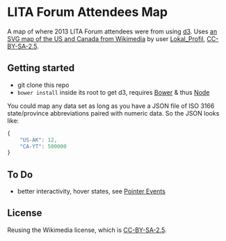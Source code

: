 # LITA Forum Attendees Map

A map of where 2013 LITA Forum attendees were from using [d3](http://d3js.org/). Uses [an SVG map of the US and Canada from Wikimedia](https://commons.wikimedia.org/wiki/File:BlankMap-USA-states-Canada-provinces,_HI_closer.svg) by user [Lokal_Profil](https://commons.wikimedia.org/wiki/User:Lokal_Profil), [CC-BY-SA-2.5](https://creativecommons.org/licenses/by-sa/2.5/).

## Getting started

- git clone this repo
- `bower install` inside its root to get d3, requires [Bower](http://bower.io/) & thus [Node](http://nodejs.org)

You could map any data set as long as you have a JSON file of ISO 3166 state/province abbreviations paired with numeric data. So the JSON looks like:

```js
{
    "US-AK": 12,
    "CA-YT": 500000
}
```

## To Do

- better interactivity, hover states, see [Pointer Events](http://www.w3.org/TR/SVG/interact.html#PointerEventsProperty)

## License

Reusing the Wikimedia license, which is [CC-BY-SA-2.5](https://creativecommons.org/licenses/by-sa/2.5/).
